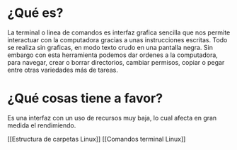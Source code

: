 # ¿Qué es?
La terminal o linea de comandos es interfaz grafica sencilla que nos permite interactuar con la computadora gracias a unas instrucciones escritas.
Todo se realiza sin graficas, en modo texto crudo en una pantalla negra.
Sin embargo con esta herramienta podemos dar ordenes a la computadora, para navegar, crear o borrar directorios, cambiar permisos, copiar o pegar entre otras variedades más de tareas.

# ¿Qué cosas tiene a favor?

Es una interfaz con un uso de recursos muy baja, lo cual afecta en gran medida el rendimiendo.


[[Estructura de carpetas Linux]]
[[Comandos terminal Linux]]